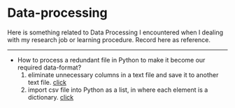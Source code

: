 # Data-processing

Here is something related to Data Processing I encountered when I dealing with my research job or learning procedure. Record here as reference.

-----

* How to process a redundant file in Python to make it become our required data-format?
    1. eliminate unnecessary columns in a text file and save it to another text file. [click](file1.md)
    2. import csv file into Python as a list, in where each element is a dictionary. [click](file2.md)

